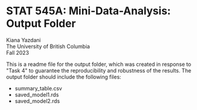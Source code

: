 # STAT 545A: Mini-Data-Analysis: Output Folder

Kiana Yazdani\
The University of British Columbia\
Fall 2023

This is a readme file for the output folder, which was created in response to "Task 4" to guarantee the reproducibility and robustness of the results. The output folder should include the following files:

* summary_table.csv
* saved_model1.rds
* saved_model2.rds
